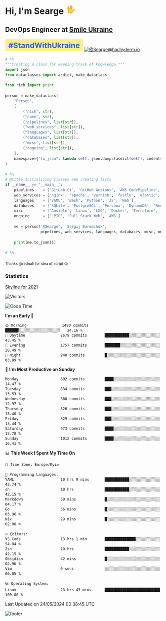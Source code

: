 # Hi, I'm Searge <img src="images/vulcan.webp" style="display: inline-block; margin: 0; height: 2rem" alt="Vulcan salute" />

## DevOps Engineer at [Smile Ukraine](https://smile-ukraine.com/en)

[![Stand With Ukraine](https://raw.githubusercontent.com/vshymanskyy/StandWithUkraine/main/badges/StandWithUkraine.svg)](https://stand-with-ukraine.pp.ua)
<a rel="me" href="https://hachyderm.io/@Searge">![@Searge@hachyderm.io](https://img.shields.io/badge/-@Searge-%232B90D9?logo=mastodon&logoColor=white)</a>

```python
# %%
"""Creating a class for keeping track of knowledge."""
import json
from dataclasses import asdict, make_dataclass

from rich import print

person = make_dataclass(
    "Person",
    [
        ("nick", str),
        ("name", str),
        ("pipelines", list[str]),
        ("web_services", list[str]),
        ("languages", list[str]),
        ("databases", list[str]),
        ("misc", list[str]),
        ("ongoing", list[str]),
    ],
    namespace={"to_json": lambda self: json.dumps(asdict(self), indent=4)},
)

# %%
# @title Initializing classes and creating lists
if __name__ == "__main__":
    pipelines    = ['GitLab Ci', 'GitHub Actions', 'AWS CodePipeline', 'Jenkins']
    web_services = ['nginx', 'apache', 'varnish', 'fastly', 'elastic', 'solr']
    languages    = ['YAML', 'Bash', 'Python', 'JS', 'Web']
    databases    = ['SQLite', 'PostgreSQL', 'Percona', 'DynamoDB', 'Redis']
    misc         = ['Ansible', 'Linux', 'LXC', 'Docker', 'Terraform', 'AWS']
    ongoing      = ['LPIC', 'Full Stack Web', 'AWS']

    me = person('@Searge', 'Sergij Boremchuk',
                pipelines, web_services, languages, databases, misc, ongoing)

    print(me.to_json())

# %%

```

<sub>Thanks @rednafi for idea of script :wink:</sub>

### Statistics

[Skyline for 2021](https://skyline.github.com/Searge/2021)

![Visitors](https://komarev.com/ghpvc/?username=searge&label=Profile%20views&color=0e75b6&style=flat) 
<!--START_SECTION:waka-->
![Code Time](http://img.shields.io/badge/Code%20Time-2%2C521%20hrs%2056%20mins-blue)

**I'm an Early 🐤** 

```text
🌞 Morning                1490 commits        ██████░░░░░░░░░░░░░░░░░░░   24.16 % 
🌆 Daytime                2679 commits        ███████████░░░░░░░░░░░░░░   43.45 % 
🌃 Evening                1757 commits        ███████░░░░░░░░░░░░░░░░░░   28.49 % 
🌙 Night                  240 commits         █░░░░░░░░░░░░░░░░░░░░░░░░   03.89 % 
```
📅 **I'm Most Productive on Sunday** 

```text
Monday                   892 commits         ████░░░░░░░░░░░░░░░░░░░░░   14.47 % 
Tuesday                  834 commits         ███░░░░░░░░░░░░░░░░░░░░░░   13.53 % 
Wednesday                800 commits         ███░░░░░░░░░░░░░░░░░░░░░░   12.97 % 
Thursday                 826 commits         ███░░░░░░░░░░░░░░░░░░░░░░   13.40 % 
Friday                   829 commits         ███░░░░░░░░░░░░░░░░░░░░░░   13.44 % 
Saturday                 973 commits         ████░░░░░░░░░░░░░░░░░░░░░   15.78 % 
Sunday                   1012 commits        ████░░░░░░░░░░░░░░░░░░░░░   16.41 % 
```


📊 **This Week I Spent My Time On** 

```text
🕑︎ Time Zone: Europe/Kyiv

💬 Programming Languages: 
YAML                     10 hrs 9 mins       ███████████░░░░░░░░░░░░░░   42.74 % 
sh                       10 hrs              ███████████░░░░░░░░░░░░░░   42.15 % 
Markdown                 59 mins             █░░░░░░░░░░░░░░░░░░░░░░░░   04.17 % 
Go                       56 mins             █░░░░░░░░░░░░░░░░░░░░░░░░   03.96 % 
Nix                      29 mins             █░░░░░░░░░░░░░░░░░░░░░░░░   02.08 % 

🔥 Editors: 
VS Code                  13 hrs 1 min        ██████████████░░░░░░░░░░░   54.84 % 
Zsh                      10 hrs              ███████████░░░░░░░░░░░░░░   42.15 % 
Obsidian                 42 mins             █░░░░░░░░░░░░░░░░░░░░░░░░   02.96 % 
Vim                      0 secs              ░░░░░░░░░░░░░░░░░░░░░░░░░   00.05 % 

💻 Operating System: 
Linux                    23 hrs 45 mins      █████████████████████████   100.00 % 
```


 Last Updated on 24/05/2024 00:38:45 UTC
<!--END_SECTION:waka-->

![footer](https://capsule-render.vercel.app/api?type=waving&color=gradient&customColorList=14,21&height=82&section=footer)

